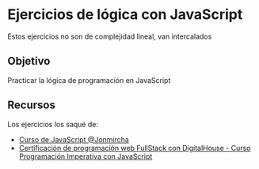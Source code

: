 # Ejercicios de lógica con JavaScript

Estos ejercicios no son de complejidad lineal, van intercalados

## Objetivo

Practicar la lógica de programación en JavaScript

## Recursos

Los ejercicios los saqué de:
- [Curso de JavaScript @Jonmircha](https://www.youtube.com/watch?v=2SetvwBV-SU&list=PLvq-jIkSeTUZ6QgYYO3MwG9EMqC-KoLXA)
- [Certificación de programación web FullStack con DigitalHouse - Curso Programación Imperativa con JavaScript](https://www.digitalhouse.com/explorar/certificacion/programacion-web-full-stack)

